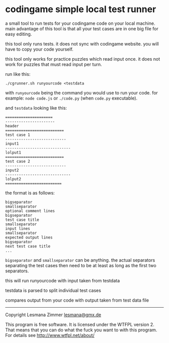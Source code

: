 codingame simple local test runner
==================================

a small tool to run tests for your codingame code on your local machine.
main advantage of this tool is that all your test cases
are in one big file for easy editing.

this tool only runs tests. it does not sync with codingame website.
you will have to copy your code yourself.

this tool only works for practice puzzles which read input once.
it does not work for puzzles that must read input per turn.

run like this:

    ./cgrunner.sh runyourcode <testdata

with `runyourcode` being the command you would use to run your code.
for example: `node code.js` or `./code.py` (when `code.py` executable).

and `testdata` looking like this:

    =====================
    ----------------------
    header
    ==========================
    test case 1
    ---------------------------
    input1
    -----------------------------
    lolput1
    ==========================
    test case 2
    ---------------------------
    input2
    -----------------------------
    lolput2
    =========================

the format is as follows:

    bigseparator
    smallseparator
    optional comment lines
    bigseparator
    test case title
    smallseparator
    input lines
    smallseparator
    expected output lines
    bigseparator
    next test case title
    ...

`bigseparator` and `smallseparator` can be anything.
the actual separators separating the test cases then need to be
at least as long as the first two separators.

this will run runyourcode with input taken from testdata

testdata is parsed to split individual test cases

compares output from your code with output taken from test data file

----
Copyright Lesmana Zimmer lesmana@gmx.de

This program is free software.
It is licensed under the WTFPL version 2.
That means that you can do what the fuck
you want to with this program.
For details see http://www.wtfpl.net/about/

